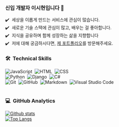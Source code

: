 ### 신입 개발자 이시현입니다 👋  
✔️ &nbsp;세상을 이롭게 만드는 서비스에 관심이 많습니다.   
✔️ &nbsp;새로운 기술 스택에 관심이 많고, 배우는 걸 좋아합니다.   
✔️ &nbsp;지식을 공유하며 함께 성장하는 삶을 지향합니다   
✔️ &nbsp;저에 대해 궁금하시다면, <a href="https://www.notion.so/skylee22/ffe7dfeb5a51493bbf88c04e5739b5ef">제 포트폴리오</a>를 방문해주세요.   

<!--
**dsjk3172/dsjk3172** is a ✨ _special_ ✨ repository because its `README.md` (this file) appears on your GitHub profile.

Here are some ideas to get you started:

- 🔭 I’m currently working on ...
- 🌱 I’m currently learning ...
- 👯 I’m looking to collaborate on ...
- 🤔 I’m looking for help with ...
- 💬 Ask me about ...
- 📫 How to reach me: ...
- 😄 Pronouns: ...
- ⚡ Fun fact: ...
-->

### 🛠 &nbsp;Technical Skills
![JavaScript](https://img.shields.io/badge/-JavaScript-05122A?style=flat&logo=javascript)&nbsp;
![HTML](https://img.shields.io/badge/-HTML-05122A?style=flat&logo=HTML5)&nbsp;
![CSS](https://img.shields.io/badge/-CSS-05122A?style=flat&logo=CSS3&logoColor=1572B6)&nbsp;\
![Python](https://img.shields.io/badge/-Python-05122A?style=flat&logo=python)&nbsp;
![Django](https://img.shields.io/badge/-Django-05122A?style=flat&logo=django&logoColor=092E20)&nbsp;
![C#](https://img.shields.io/badge/-C%23-05122A?style=flat&logo=c#)&nbsp;\
![Git](https://img.shields.io/badge/-Git-05122A?style=flat&logo=git)&nbsp;
![GitHub](https://img.shields.io/badge/-GitHub-05122A?style=flat&logo=github)&nbsp;
![Markdown](https://img.shields.io/badge/-Markdown-05122A?style=flat&logo=markdown)&nbsp;
![Visual Studio Code](https://img.shields.io/badge/-Visual%20Studio%20Code-05122A?style=flat&logo=visual-studio-code&logoColor=007ACC)&nbsp;\
<br/>

### 💻 &nbsp;GitHub Analytics

[![Github stats](https://github-readme-stats.vercel.app/api?username=dsjk3172&show_icons=true)](https://github.com/dsjk3172)   
[![Top Langs](https://github-readme-stats.vercel.app/api/top-langs/?username=dsjk3172&layout=compact)](https://github.com/dsjk3172)

